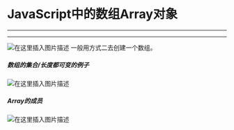 ﻿# JavaScript中的数组Array对象
----
-----


![在这里插入图片描述](https://img-blog.csdnimg.cn/08b83e576cda42c9a05cefa8b9bfca02.png?x-oss-process=image/watermark,type_d3F5LXplbmhlaQ,shadow_50,text_Q1NETiBATkpVU1RaSkM=,size_20,color_FFFFFF,t_70,g_se,x_16)
一般用方式二去创建一个数组。


##### 数组的集合/长度都可变的例子
![在这里插入图片描述](https://img-blog.csdnimg.cn/1a628e429bef4c9ea519402c75ed768f.png?x-oss-process=image/watermark,type_d3F5LXplbmhlaQ,shadow_50,text_Q1NETiBATkpVU1RaSkM=,size_20,color_FFFFFF,t_70,g_se,x_16)

##### Array的成员
![在这里插入图片描述](https://img-blog.csdnimg.cn/15cb08a425ff4602863d87ddfaee93e5.png?x-oss-process=image/watermark,type_d3F5LXplbmhlaQ,shadow_50,text_Q1NETiBATkpVU1RaSkM=,size_20,color_FFFFFF,t_70,g_se,x_16)

